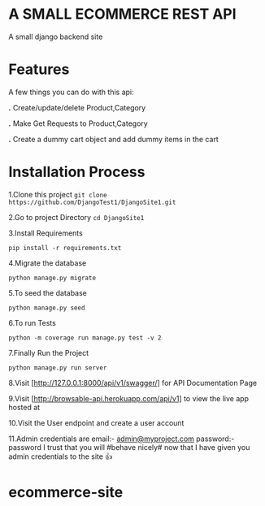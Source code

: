 # A SMALL ECOMMERCE REST API
 A small django backend site
# Features

A few things you can do with this api:

  **.** Create/update/delete Product,Category
  
  **.** Make Get Requests to Product,Category
  
  **.** Create a dummy cart object and add dummy items in the cart
 
# Installation Process 

1.Clone this project ``git clone https://github.com/DjangoTest1/DjangoSite1.git``

2.Go to project Directory ``cd DjangoSite1``
 
3.Install Requirements

``pip install -r requirements.txt``

4.Migrate the database

``python manage.py migrate``

5.To seed the database

``python manage.py seed ``

6.To run Tests

``python -m coverage run manage.py test -v 2 ``

7.Finally Run the Project

``python manage.py run server``

8.Visit [http://127.0.0.1:8000/api/v1/swagger/] for API Documentation Page

9.Visit [http://browsable-api.herokuapp.com/api/v1] to view the live app hosted at

10.Visit the User endpoint and create a user account

11.Admin credentials are 
email:-    admin@myproject.com
password:- password
I trust that you will #behave nicely# now that I have given you admin credentials to the site 👍


# ecommerce-site
